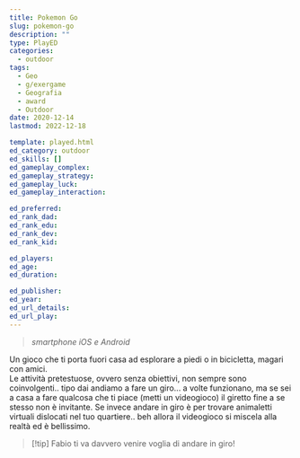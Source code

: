 ```yaml
---
title: Pokemon Go
slug: pokemon-go
description: ""
type: PlayED
categories:
  - outdoor
tags:
  - Geo
  - g/exergame
  - Geografia
  - award
  - Outdoor
date: 2020-12-14
lastmod: 2022-12-18

template: played.html
ed_category: outdoor
ed_skills: []
ed_gameplay_complex: 
ed_gameplay_strategy: 
ed_gameplay_luck: 
ed_gameplay_interaction: 

ed_preferred: 
ed_rank_dad: 
ed_rank_edu: 
ed_rank_dev: 
ed_rank_kid: 

ed_players: 
ed_age: 
ed_duration: 

ed_publisher: 
ed_year: 
ed_url_details: 
ed_url_play: 
---
```

> *smartphone iOS e Android*

Un gioco che ti porta fuori casa ad esplorare a piedi o in bicicletta, magari con amici.  
Le attività pretestuose, ovvero senza obiettivi, non sempre sono coinvolgenti.. tipo dai andiamo a fare un giro... a volte funzionano, ma se sei a casa a fare qualcosa che ti piace (metti un videogioco) il giretto fine a se stesso non è invitante.
Se invece andare in giro è per trovare animaletti virtuali dislocati nel tuo quartiere.. beh allora il videogioco si miscela alla realtà ed è bellissimo.

> [!tip] Fabio
> ti va davvero venire voglia di andare in giro!
